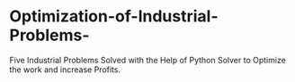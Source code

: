 # Optimization-of-Industrial-Problems-
Five Industrial Problems Solved with the Help of  Python Solver to Optimize the work and increase Profits. 
